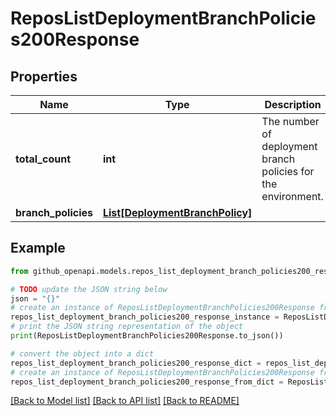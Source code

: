# ReposListDeploymentBranchPolicies200Response


## Properties

Name | Type | Description | Notes
------------ | ------------- | ------------- | -------------
**total_count** | **int** | The number of deployment branch policies for the environment. | 
**branch_policies** | [**List[DeploymentBranchPolicy]**](DeploymentBranchPolicy.md) |  | 

## Example

```python
from github_openapi.models.repos_list_deployment_branch_policies200_response import ReposListDeploymentBranchPolicies200Response

# TODO update the JSON string below
json = "{}"
# create an instance of ReposListDeploymentBranchPolicies200Response from a JSON string
repos_list_deployment_branch_policies200_response_instance = ReposListDeploymentBranchPolicies200Response.from_json(json)
# print the JSON string representation of the object
print(ReposListDeploymentBranchPolicies200Response.to_json())

# convert the object into a dict
repos_list_deployment_branch_policies200_response_dict = repos_list_deployment_branch_policies200_response_instance.to_dict()
# create an instance of ReposListDeploymentBranchPolicies200Response from a dict
repos_list_deployment_branch_policies200_response_from_dict = ReposListDeploymentBranchPolicies200Response.from_dict(repos_list_deployment_branch_policies200_response_dict)
```
[[Back to Model list]](../README.md#documentation-for-models) [[Back to API list]](../README.md#documentation-for-api-endpoints) [[Back to README]](../README.md)


